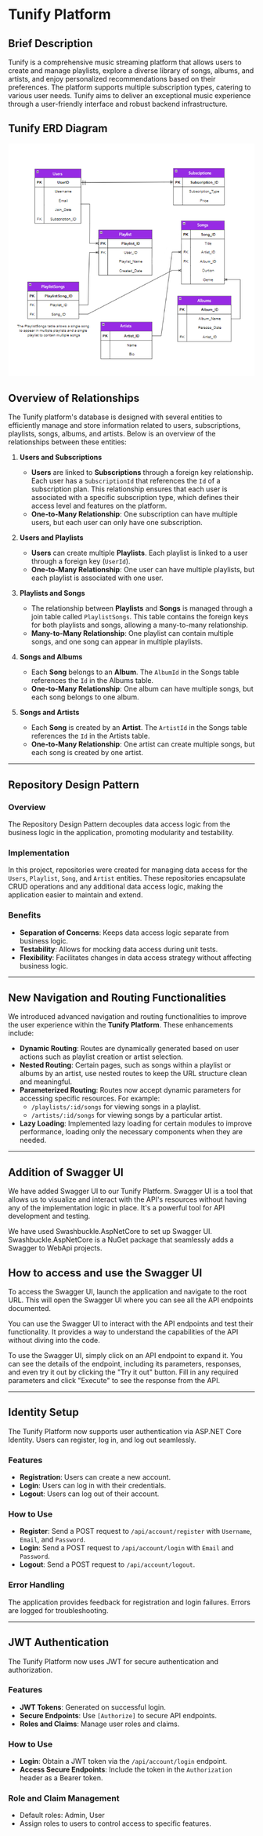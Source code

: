 # Tunify Platform

## Brief Description

Tunify is a comprehensive music streaming platform that allows users to create and manage playlists, explore a diverse library of songs, albums, and artists, and enjoy personalized recommendations based on their preferences. The platform supports multiple subscription types, catering to various user needs. Tunify aims to deliver an exceptional music experience through a user-friendly interface and robust backend infrastructure.

## Tunify ERD Diagram

![Tunify ERD](TunifyPlatform/images/Tunify.png)

## Overview of Relationships

The Tunify platform's database is designed with several entities to efficiently manage and store information related to users, subscriptions, playlists, songs, albums, and artists. Below is an overview of the relationships between these entities:

1. **Users and Subscriptions**
   - **Users** are linked to **Subscriptions** through a foreign key relationship. Each user has a `SubscriptionId` that references the `Id` of a subscription plan. This relationship ensures that each user is associated with a specific subscription type, which defines their access level and features on the platform.
   - **One-to-Many Relationship**: One subscription can have multiple users, but each user can only have one subscription.

2. **Users and Playlists**
   - **Users** can create multiple **Playlists**. Each playlist is linked to a user through a foreign key (`UserId`).
   - **One-to-Many Relationship**: One user can have multiple playlists, but each playlist is associated with one user.

3. **Playlists and Songs**
   - The relationship between **Playlists** and **Songs** is managed through a join table called `PlaylistSongs`. This table contains the foreign keys for both playlists and songs, allowing a many-to-many relationship.
   - **Many-to-Many Relationship**: One playlist can contain multiple songs, and one song can appear in multiple playlists.

4. **Songs and Albums**
   - Each **Song** belongs to an **Album**. The `AlbumId` in the Songs table references the `Id` in the Albums table.
   - **One-to-Many Relationship**: One album can have multiple songs, but each song belongs to one album.

5. **Songs and Artists**
   - Each **Song** is created by an **Artist**. The `ArtistId` in the Songs table references the `Id` in the Artists table.
   - **One-to-Many Relationship**: One artist can create multiple songs, but each song is created by one artist.

---


## Repository Design Pattern

### Overview
The Repository Design Pattern decouples data access logic from the business logic in the application, promoting modularity and testability.

### Implementation
In this project, repositories were created for managing data access for the `Users`, `Playlist`, `Song`, and `Artist` entities. These repositories encapsulate CRUD operations and any additional data access logic, making the application easier to maintain and extend.

### Benefits
- **Separation of Concerns**: Keeps data access logic separate from business logic.
- **Testability**: Allows for mocking data access during unit tests.
- **Flexibility**: Facilitates changes in data access strategy without affecting business logic.

---

## New Navigation and Routing Functionalities

We introduced advanced navigation and routing functionalities to improve the user experience within the **Tunify Platform**. These enhancements include:

- **Dynamic Routing**: Routes are dynamically generated based on user actions such as playlist creation or artist selection.
- **Nested Routing**: Certain pages, such as songs within a playlist or albums by an artist, use nested routes to keep the URL structure clean and meaningful.
- **Parameterized Routing**: Routes now accept dynamic parameters for accessing specific resources. For example:
  - `/playlists/:id/songs` for viewing songs in a playlist.
  - `/artists/:id/songs` for viewing songs by a particular artist.
- **Lazy Loading**: Implemented lazy loading for certain modules to improve performance, loading only the necessary components when they are needed.

---

## Addition of Swagger UI

We have added Swagger UI to our Tunify Platform. Swagger UI is a tool that allows us to visualize and interact with the API's resources without having any of the implementation logic in place. It's a powerful tool for API development and testing.

We have used Swashbuckle.AspNetCore to set up Swagger UI. Swashbuckle.AspNetCore is a NuGet package that seamlessly adds a Swagger to WebApi projects.

## How to access and use the Swagger UI

To access the Swagger UI, launch the application and navigate to the root URL. This will open the Swagger UI where you can see all the API endpoints documented.

You can use the Swagger UI to interact with the API endpoints and test their functionality. It provides a way to understand the capabilities of the API without diving into the code.

To use the Swagger UI, simply click on an API endpoint to expand it. You can see the details of the endpoint, including its parameters, responses, and even try it out by clicking the "Try it out" button. Fill in any required parameters and click "Execute" to see the response from the API.

---

## Identity Setup

The Tunify Platform now supports user authentication via ASP.NET Core Identity. Users can register, log in, and log out seamlessly.

### Features
- **Registration**: Users can create a new account.
- **Login**: Users can log in with their credentials.
- **Logout**: Users can log out of their account.

### How to Use
- **Register**: Send a POST request to `/api/account/register` with `Username`, `Email`, and `Password`.
- **Login**: Send a POST request to `/api/account/login` with `Email` and `Password`.
- **Logout**: Send a POST request to `/api/account/logout`.

### Error Handling
The application provides feedback for registration and login failures. Errors are logged for troubleshooting.

--- 

## JWT Authentication

The Tunify Platform now uses JWT for secure authentication and authorization.

### Features
- **JWT Tokens**: Generated on successful login.
- **Secure Endpoints**: Use `[Authorize]` to secure API endpoints.
- **Roles and Claims**: Manage user roles and claims.

### How to Use
- **Login**: Obtain a JWT token via the `/api/account/login` endpoint.
- **Access Secure Endpoints**: Include the token in the `Authorization` header as a Bearer token.

### Role and Claim Management
- Default roles: Admin, User
- Assign roles to users to control access to specific features.
